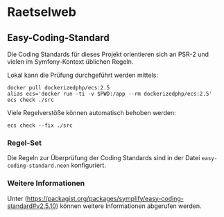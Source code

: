 Raetselweb
==========

## Easy-Coding-Standard

Die Coding Standards für dieses Projekt orientieren sich an PSR-2 und vielen im Symfony-Kontext üblichen Regeln.

Lokal kann die Prüfung durchgeführt werden mittels:

    docker pull dockerizedphp/ecs:2.5
    alias ecs='docker run -ti -v $PWD:/app --rm dockerizedphp/ecs:2.5'
    ecs check ./src

Viele Regelverstöße können automatisch behoben werden:

    ecs check --fix ./src

### Regel-Set

Die Regeln zur Überprüfung der Coding Standards sind in der Datei ```easy-coding-standard.neon``` konfiguriert.

### Weitere Informationen

Unter (https://packagist.org/packages/symplify/easy-coding-standard#v2.5.10) können weitere Informationen
abgerufen werden.
